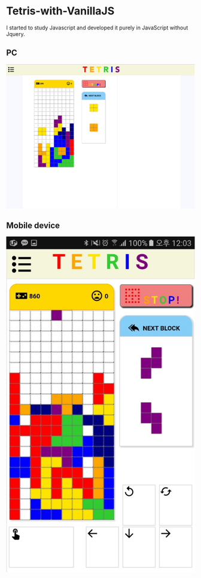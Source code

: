 # Tetris-with-VanillaJS
I started to study Javascript and developed it purely in JavaScript without Jquery.

## PC
![Alt text](https://github.com/notoriousCoder/Tetris-with-VanillaJS/blob/master/assets/images/Tetris_PC_1.png?raw=true "Optional Title")

## Mobile device
![Alt text](https://github.com/notoriousCoder/Tetris-with-VanillaJS/blob/master/assets/images/Tetris_M_2.jpeg?raw=true "Optional Title")
